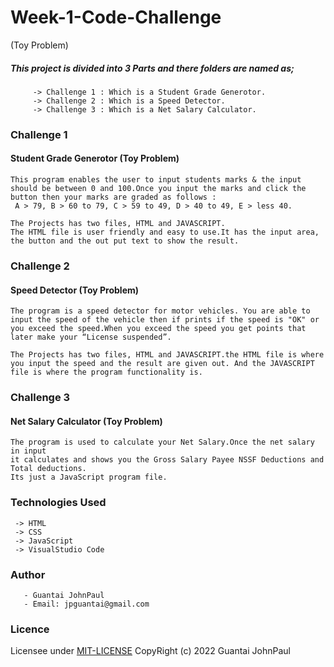 # Week-1-Code-Challenge
(Toy Problem)


#####  This project is divided into 3 Parts and there folders are named as;
         -> Challenge 1 : Which is a Student Grade Generotor.
         -> Challenge 2 : Which is a Speed Detector.
         -> Challenge 3 : Which is a Net Salary Calculator.



### Challenge 1
#### Student Grade Generotor (Toy Problem)
    This program enables the user to input students marks & the input should be between 0 and 100.Once you input the marks and click the button then your marks are graded as follows :
     A > 79, B > 60 to 79, C > 59 to 49, D > 40 to 49, E > less 40.

    The Projects has two files, HTML and JAVASCRIPT. 
    The HTML file is user friendly and easy to use.It has the input area, the button and the out put text to show the result.




### Challenge 2
#### Speed Detector (Toy Problem)
    The program is a speed detector for motor vehicles. You are able to input the speed of the vehicle then if prints if the speed is "OK" or
    you exceed the speed.When you exceed the speed you get points that later make your “License suspended”.

    The Projects has two files, HTML and JAVASCRIPT.the HTML file is where you input the speed and the result are given out. And the JAVASCRIPT file is where the program functionality is.





### Challenge 3
####  Net Salary Calculator (Toy Problem)
    The program is used to calculate your Net Salary.Once the net salary in input
    it calculates and shows you the Gross Salary Payee NSSF Deductions and Total deductions.
    Its just a JavaScript program file.



### Technologies Used
     -> HTML
     -> CSS
     -> JavaScript
     -> VisualStudio Code


### Author
       - Guantai JohnPaul
       - Email: jpguantai@gmail.com


### Licence
Licensee under [MIT-LICENSE]() CopyRight (c) 2022 Guantai JohnPaul





